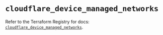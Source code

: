 # `cloudflare_device_managed_networks`

Refer to the Terraform Registry for docs: [`cloudflare_device_managed_networks`](https://registry.terraform.io/providers/cloudflare/cloudflare/4.37.0/docs/resources/device_managed_networks).
